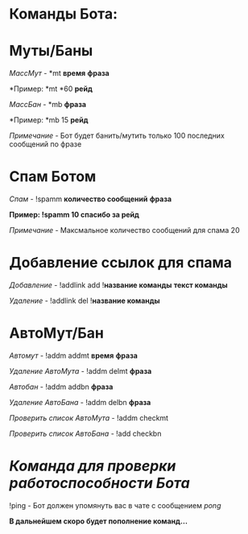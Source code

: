 # Команды Бота: 

# Муты/Баны

*МассМут* - *mt **время** **фраза**

*Пример: *mt *60 **рейд**

*МассБан* - *mb **фраза**

*Пример: *mb 15 **рейд**

*Примечание* - Бот будет банить/мутить только 100 последних сообщений по фразе

# Спам Ботом

*Спам* - !spamm **количество сообщений** **фраза**

**Пример: !spamm 10 спасибо за рейд**

*Примечание* - Максмальное количество сообщений для спама 20

# Добавление ссылок для спама 

*Добавление* - !addlink add !**название команды** **текст команды**

*Удаление* - !addlink del !**название команды**

# АвтоМут/Бан

*Автомут* - !addm addmt **время** **фраза**

*Удаление АвтоМута* - !addm delmt **фраза**

*Автобан* - !addm addbn **фраза**

*Удаление АвтоБана* - !addm delbn **фраза**

*Проверить список АвтоМута* - !addm checkmt

*Проверить список АвтоБана* - !add checkbn

# *Команда для проверки работоспособности Бота*

!ping - Бот должен упомянуть вас в чате с сообщением *pong*

**В дальнейшем скоро будет пополнение команд...**


